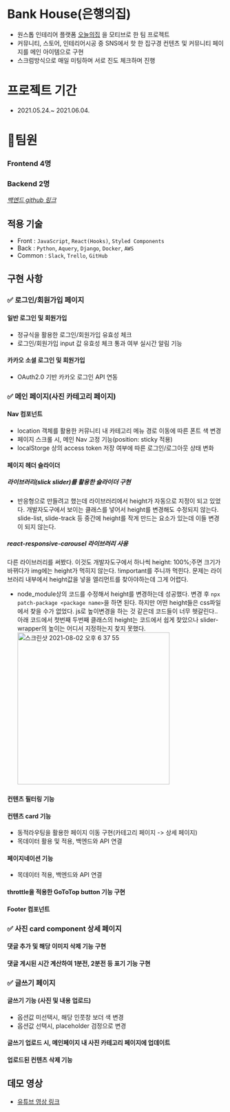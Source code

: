 # Bank House(은행의집)

- 원스톱 인테리어 플랫폼 [오늘의집](https://ohou.se/) 을 모티브로 한 팀 프로젝트
- 커뮤니티, 스토어, 인테리어시공 중 SNS에서 핫 한 집구경 컨텐츠 및 커뮤니티 페이지를 메인 아이템으로 구현
- 스크럼방식으로 매일 미팅하며 서로 진도 체크하며 진행

# 프로젝트 기간

- 2021.05.24.~ 2021.06.04.

# :rocket:팀원

### Frontend 4명

### Backend 2명

_[백엔드 github 링크](https://github.com/wecode-bootcamp-korea/20-2nd-BankHouse-backend)_

## 적용 기술

- Front : `JavaScript`, `React(Hooks)`, `Styled Components`
- Back : `Python`, `Aquery`, `Django`, `Docker`, `AWS`
- Common : `Slack`, `Trello`, `GitHub`

## 구현 사항

### ✅ 로그인/회원가입 페이지

#### 일반 로그인 및 회원가입

- 정규식을 활용한 로그인/회원가입 유효성 체크
- 로그인/회원가입 input 값 유효성 체크 통과 여부 실시간 알림 기능

#### 카카오 소셜 로그인 및 회원가입

- OAuth2.0 기반 카카오 로그인 API 연동

### ✅ 메인 페이지(사진 카테고리 페이지)

#### Nav 컴포넌트

- location 객체를 활용한 커뮤니티 내 카테고리 메뉴 경로 이동에 따른 폰트 색 변경
- 페이지 스크롤 시, 메인 Nav 고정 기능(position: sticky 적용)
- localStorge 상의 access token 저장 여부에 따른 로그인/로그아웃 상태 변화

#### 페이지 헤더 슬라이더

##### 라이브러리(slick slider)를 활용한 슬라이더 구현

- 반응형으로 만들려고 했는데 라이브러리에서 height가 자동으로 지정이 되고 있었다. 개발자도구에서 보이는 클래스를 넣어서 height를 변경해도 수정되지 않는다. slide-list, slide-track 등 중간에 height를 작게 만드는 요소가 있는데 이들 변경이 되지 않는다.

##### react-responsive-carousel 라이브러리 사용

다른 라이브러리를 써봤다. 이것도 개발자도구에서 하나씩 height: 100%;주면 크기가 바뀌다가 img에는 height가 먹히지 않는다. !important를 주니까 먹힌다. 문제는 라이브러리 내부에서 height값을 넣을 엘리먼트를 찾아야하는데 그게 어렵다.

- node_module상의 코드를 수정해서 height를 변경하는데 성공했다. 변경 후 `npx patch-package <package name>`을 하면 된다. 하지만 어떤 height들은 css파일에서 찾을 수가 없었다. js로 높이변경을 하는 것 같은데 코드들이 너무 헷갈린다..
  아래 코드에서 첫번째 두번째 클래스의 height는 코드에서 쉽게 찾았으나 slider-wrapper의 높이는 어디서 지정하는지 찾지 못했다.
  <img width="353" alt="스크린샷 2021-08-02 오후 6 37 55" src="https://user-images.githubusercontent.com/60434382/127841694-cfde77e4-0d53-4214-a1b1-0bf0c0c3385f.png">

#### 컨텐츠 필터링 기능

#### 컨텐츠 card 기능

- 동적라우팅을 활용한 페이지 이동 구현(카테고리 페이지 -> 상세 페이지)
- 목데이터 활용 및 적용, 백엔드와 API 연결

#### 페이지네이션 기능

- 목데이터 적용, 백엔드와 API 연결

#### throttle을 적용한 GoToTop button 기능 구현

#### Footer 컴포넌트

### ✅ 사진 card component 상세 페이지

#### 댓글 추가 및 해당 이미지 삭제 기능 구현

#### 댓글 게시된 시간 계산하여 1분전, 2분전 등 표기 기능 구현

### ✅ 글쓰기 페이지

#### 글쓰기 기능 (사진 및 내용 업로드)

- 옵션값 미선택시, 해당 인풋창 보더 색 변경
- 옵션값 선택시, placeholder 검정으로 변경

#### 글쓰기 업로드 시, 메인페이지 내 사진 카테고리 페이지에 업데이트

#### 업로드된 컨텐츠 삭제 기능

## 데모 영상

- [유튜브 영상 링크](https://www.youtube.com/watch?v=yCrwiy9oFAQ)
